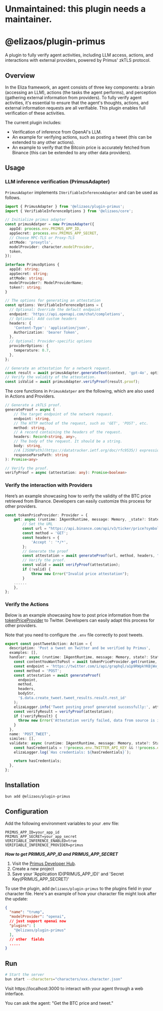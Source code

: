 # Unmaintained: this plugin needs a maintainer.

# @elizaos/plugin-primus

A plugin to fully verify agent activities, including LLM access, actions, and interactions with external providers,
powered by Primus' zkTLS protocol.

## Overview

In the Eliza framework, an agent consists of three key components: a brain (accessing an LLM), actions (the tasks the
agent performs), and perception (gathering external information from providers). To fully verify agent activities, it's
essential to ensure that the agent's thoughts, actions, and external information requests are all verifiable. This
plugin enables full verification of these activities.

The current plugin includes:

- Verification of inference from OpenAI's LLM.
- An example for verifying actions, such as posting a tweet (this can be extended to any other actions).
- An example to verify that the Bitcoin price is accurately fetched from Binance (this can be extended to any other data
  providers).

## Usage

### LLM inference verification (PrimusAdapter)

`PrimusAdapter` implements `IVerifiableInferenceAdapter` and can be used as follows.

```typescript
import { PrimusAdapter } from '@elizaos/plugin-primus';
import { VerifiableInferenceOptions } from '@elizaos/core';

// Initialize primus adapter
const primusAdatper = new PrimusAdapter({
  appId: process.env.PRIMUS_APP_ID,
  appSecret: process.env.PRIMUS_APP_SECRET,
  // Choose MPC-TLS or Proxy-TLS
  attMode: 'proxytls',
  modelProvider: character.modelProvider,
  token,
});

interface PrimusOptions {
  appId: string;
  appSecret: string;
  attMode: string;
  modelProvider?: ModelProviderName;
  token?: string;
}

// The options for generating an attestation
const options: VerifiableInferenceOptions = {
  // Optional: Override the default endpoint
  endpoint: 'https://api.openapi.com/chat/completions',
  // Optional: Add custom headers
  headers: {
    'Content-Type': 'application/json',
    Authorization: 'bearer Token',
  },
  // Optional: Provider-specific options
  providerOptions: {
    temperature: 0.7,
  },
};

// Generate an attestation for a network request.
const result = await primusAdapter.generateText(context, 'gpt-4o', options);
// Verify the validity of the attestation.
const isValid = await primusAdapter.verifyProof(result.proof);
```

The core functions in `PrimusAdatper` are the following, which are also used in Actions and Providers.

```typescript
// Generate a zkTLS proof.
generateProof = async (
    // The target endpoint of the network request.
    endpoint: string,
    // The HTTP method of the request, such as 'GET', 'POST', etc.
    method: string,
    // A record containing the headers of the request.
    headers: Record<string, any>,
    // The body of the request. It should be a string.
    body: string,
    //A [JSONPath](https://datatracker.ietf.org/doc/rfc9535/) expression to locate the specific field in the response you want to attest.
    responseParsePath: string
): Promise<any>

// Verify the proof.
verifyProof = async (attestation: any): Promise<boolean>

```

### Verify the interaction with Providers

Here’s an example showcasing how to verify the validity of the BTC price retrieved from Binance. Developers can easily customize this process for other providers.

```typescript
const tokenPriceProvider: Provider = {
    get: async (runtime: IAgentRuntime, message: Memory, _state?: State) => {
        // Set the URL
        const url = "https://api.binance.com/api/v3/ticker/price?symbol=BTCUSDT";
        const method = 'GET';
        const headers = {
            'Accept	': '*/*',
        };
        // Generate the proof
        const attestation = await generateProof(url, method, headers, "", "$.price");
        // Verify the proof.
        const valid = await verifyProof(attestation);
        if (!valid) {
            throw new Error("Invalid price attestation");
        }
    ......
    },
};
```

### Verify the Actions

Below is an example showcasing how to post price information from the [tokenPriceProvider](./src/providers/tokenPriceProvider.ts) to Twitter. Developers can easily adapt this process for other providers.

Note that you need to configure the `.env` file correctly to post tweets.

```typescript
export const postTweetAction: Action = {
  description: 'Post a tweet on Twitter and be verified by Primus',
  examples: [],
  handler: async (runtime: IAgentRuntime, message: Memory, state?: State): Promise<boolean> => {
    const contentYouWantToPost = await tokenPriceProvider.get(runtime, message, state);
    const endpoint = 'https://twitter.com/i/api/graphql/a1p9RWpkYKBjWv_I3WzS-A/CreateTweet';
    const method = 'POST';
    const attestation = await generateProof(
      endpoint,
      method,
      headers,
      bodyStr,
      '$.data.create_tweet.tweet_results.result.rest_id'
    );
    elizaLogger.info('Tweet posting proof generated successfully:', attestation);
    const verifyResult = verifyProof(attestation);
    if (!verifyResult) {
      throw new Error('Attestation verify failed, data from source is illegality');
    }
  },
  name: 'POST_TWEET',
  similes: [],
  validate: async (runtime: IAgentRuntime, message: Memory, state?: State) => {
    const hasCredentials = !!process.env.TWITTER_API_KEY && !!process.env.TWITTER_API_SECRET_KEY && !!process.env.TWITTER_ACCESS_TOKEN && !!process.env.TWITTER_ACCESS_TOKEN_SECRET;
    elizaLogger.log(`Has credentials: ${hasCredentials}`);

    return hasCredentials;
  },
};
```

## Installation

```bash
bun add @elizaos/plugin-primus
```

## Configuration

Add the following environment variables to your .env file:

```
PRIMUS_APP_ID=your_app_id
PRIMUS_APP_SECRET=your_app_secret
VERIFIABLE_INFERENCE_ENABLED=true
VERIFIABLE_INFERENCE_PROVIDER=primus
```

**_How to get PRIMUS_APP_ID and PRIMUS_APP_SECRET_**

1. Visit the [Primus Developer Hub](https://dev.primuslabs.xyz/).
2. Create a new project
3. Save your 'Application ID(PRIMUS_APP_ID)' and 'Secret Key(PRIMUS_APP_SECRET)'

To use the plugin, add `@elizaos/plugin-primus` to the plugins field in your character file. Here's an example of how your character file might look after the update:

```json
{
  "name": "trump",
  "modelProvider": "openai",
  // just support openai now
  "plugins": [
    "@elizaos/plugin-primus"
  ],
  // other  fields
  .....
}
```

## Run

```bash
# Start the server
bun start --characters="characters/xxx.character.json"
```

Visit https://localhost:3000 to interact with your agent through a web interface.

You can ask the agent: "Get the BTC price and tweet."

